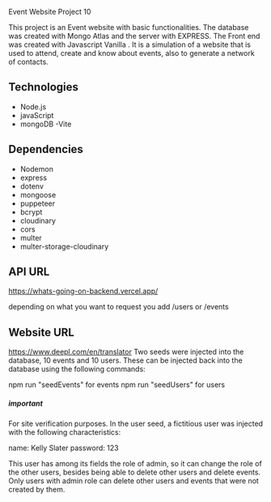 Event Website Project 10

This project is an Event website with basic functionalities. The database was created with Mongo Atlas and the server with EXPRESS. The Front end was created with Javascript Vanilla . It is a simulation of a website that is used to attend, create and know about events, also to generate a network of contacts.

## Technologies

- Node.js
- javaScript
- mongoDB
  -Vite

## Dependencies

- Nodemon
- express
- dotenv
- mongoose
- puppeteer
- bcrypt
- cloudinary
- cors
- multer
- multer-storage-cloudinary

## API URL

https://whats-going-on-backend.vercel.app/

depending on what you want to request you add /users or /events

## Website URL

https://www.deepl.com/en/translator
Two seeds were injected into the database, 10 events and 10 users. These can be injected back into the database using the following commands:

npm run "seedEvents" for events
npm run "seedUsers" for users

##### important

For site verification purposes. In the user seed, a fictitious user was injected with the following characteristics:

name: Kelly Slater
password: 123

This user has among its fields the role of admin, so it can change the role of the other users, besides being able to delete other users and delete events. Only users with admin role can delete other users and events that were not created by them.
